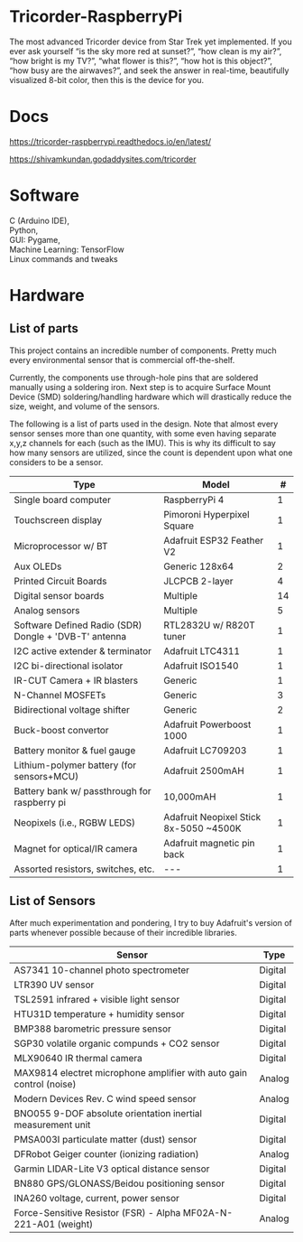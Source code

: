 # Tricorder-RaspberryPi
The most advanced Tricorder device from Star Trek yet implemented. If you ever ask
yourself “is the sky more red at sunset?”, “how clean is my air?”, “how bright is my TV?”, “what flower is this?”, “how hot is this object?”, “how busy are the airwaves?”, and seek the answer in real-time, beautifully visualized 8-bit color, then this is the device for you.
# Docs
https://tricorder-raspberrypi.readthedocs.io/en/latest/

https://shivamkundan.godaddysites.com/tricorder

# Software 
C (Arduino IDE), \
Python, \
GUI: Pygame, \
Machine Learning: TensorFlow \
Linux commands and tweaks
# Hardware 

## List of parts
This project contains an incredible number of components. Pretty much every environmental sensor that is commercial off-the-shelf. 

Currently, the components use through-hole pins that are soldered manually using a soldering iron. Next step is to acquire Surface Mount Device (SMD) soldering/handling hardware which will drastically reduce the size, weight, and volume of the sensors.

The following is a list of parts used in the design. Note that almost every sensor senses more than one quantity, with some even having separate x,y,z channels for each (such as the IMU). This is why its difficult to say how many sensors are utilized, since the count is dependent upon what one considers to be a sensor. 

| Type                  | Model                      | # |
|-----------------------|----------------------------|---|
| Single board computer | RaspberryPi 4              | 1 |
| Touchscreen display   | Pimoroni Hyperpixel Square | 1 |
| Microprocessor w/ BT  | Adafruit ESP32 Feather V2  | 1 |
| Aux OLEDs             | Generic 128x64                   | 2 |
| Printed Circuit Boards| JLCPCB 2-layer             | 4 |
| Digital sensor boards | Multiple                   | 14|
| Analog sensors        | Multiple                   | 5 |
| Software Defined Radio (SDR) Dongle + 'DVB-T' antenna|  RTL2832U w/ R820T tuner      | 1 |
| I2C active extender & terminator | Adafruit LTC4311| 1 |
| I2C bi-directional isolator| Adafruit ISO1540      | 1 |
| IR-CUT Camera + IR blasters | Generic                   | 1 |
| N-Channel MOSFETs        | Generic                   | 3 |
| Bidirectional voltage shifter  | Generic                   | 2 |
| Buck-boost convertor         | Adafruit Powerboost 1000                   | 1 |
| Battery monitor & fuel gauge         | Adafruit LC709203                   | 1 |
| Lithium-polymer battery (for sensors+MCU)         | Adafruit 2500mAH                   | 1 |
| Battery bank w/ passthrough for raspberry pi  | 10,000mAH  | 1 |
| Neopixels (i.e., RGBW LEDS)  | Adafruit Neopixel Stick 8x-5050 ~4500K  | 1 |
| Magnet for optical/IR camera  | Adafruit magnetic pin back   | 1 |
| Assorted resistors, switches, etc.  | ---       | 1 |

## List of Sensors

After much experimentation and pondering, I try to buy Adafruit's version of parts whenever possible because of their incredible libraries. 

| Sensor                                                               | Type    |
|----------------------------------------------------------------------|---------|
| AS7341 10-channel photo spectrometer                                 | Digital |
| LTR390 UV sensor                                                     | Digital |
| TSL2591 infrared + visible light sensor                              | Digital |
| HTU31D temperature + humidity sensor                                 | Digital |
| BMP388 barometric pressure sensor                                    | Digital |
| SGP30 volatile organic compunds + CO2 sensor                         | Digital |
| MLX90640 IR thermal camera                                           | Digital |
| MAX9814 electret microphone amplifier with auto gain control (noise) | Analog  |
| Modern Devices Rev. C wind speed sensor                              | Analog  |
| BNO055 9-DOF absolute orientation inertial measurement unit          | Digital |
| PMSA003I particulate matter (dust) sensor                            | Digital |
| DFRobot Geiger counter (ionizing radiation)                          | Analog  |
| Garmin LIDAR-Lite V3 optical distance sensor                         | Digital |
| BN880 GPS/GLONASS/Beidou positioning sensor                          | Digital |
| INA260 voltage, current, power sensor                                | Digital |
| Force-Sensitive Resistor (FSR) - Alpha MF02A-N-221-A01 (weight)      | Analog  |